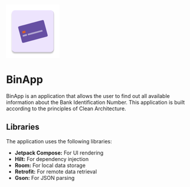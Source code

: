 ![](./app/src/main/res/mipmap-xxhdpi/ic_launcher.png)
# BinApp
BinApp is an application that allows the user to find out all available information about the Bank Identification Number.
This application is built according to the principles of Clean Architecture.

## Libraries
The application uses the following libraries:

- **Jetpack Compose:** For UI rendering
- **Hilt:** For dependency injection
- **Room:** For local data storage
- **Retrofit:** For remote data retrieval
- **Gson:** For JSON parsing
